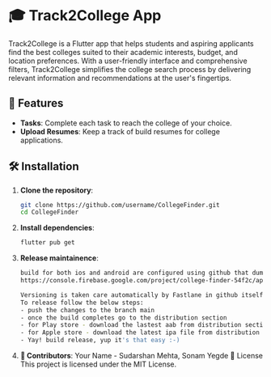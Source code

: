 # 🎓 Track2College App

Track2College is a Flutter app that helps students and aspiring applicants find the best colleges suited to their academic interests, budget, and location preferences. With a user-friendly interface and comprehensive filters, Track2College simplifies the college search process by delivering relevant information and recommendations at the user's fingertips.

## 🚀 Features

- **Tasks**: Complete each task to reach the college of your choice.
- **Upload Resumes**: Keep a track of build resumes for college applications.

## 🛠️ Installation

1. **Clone the repository**:
   ```bash
   git clone https://github.com/username/CollegeFinder.git
   cd CollegeFinder

2. **Install dependencies**:
   ```bash
   flutter pub get
3. **Release maintainence**:
   ```bash
   build for both ios and android are configured using github that dumps both the ios and android build to firebase distribution
   https://console.firebase.google.com/project/college-finder-54f2c/appdistribution/app/android:com.frugal.CollegeFinder/releases

   Versioning is taken care automatically by Fastlane in github itself
   To release follow the below steps:
   - push the changes to the branch main
   - once the build completes go to the distribution section
   - for Play store - download the lastest aab from distribution section and upload directly on playstore after logging in to the dev account
   - for Apple store - download the latest ipa file from distribution section and upload using TRANSPORTER app using mac after logging in to the dev account
   - Yay! build release, yup it's that easy :-)
   
4. **👥 Contributors**: 
   Your Name - Sudarshan Mehta, Sonam Yegde
📜 License
   This project is licensed under the MIT License.
